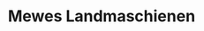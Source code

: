 ---
title: "Mewes Landmaschienen"
url: /elbe-parey/mewes-landmaschienen/
shop: Landwirtschaftlich
---